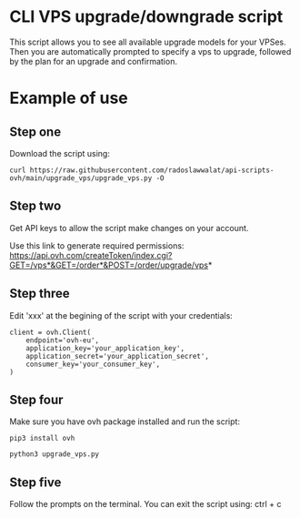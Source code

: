 # CLI VPS upgrade/downgrade script

This script allows you to see all available upgrade models for your VPSes. Then you are automatically prompted to specify a vps to upgrade, followed by the plan for an upgrade and confirmation. 

# Example of use
## Step one
Download the script using: 
```
curl https://raw.githubusercontent.com/radoslawwalat/api-scripts-ovh/main/upgrade_vps/upgrade_vps.py -O
```
## Step two
Get API keys to allow the script make changes on your account. 

Use this link to generate required permissions:
https://api.ovh.com/createToken/index.cgi?GET=/vps*&GET=/order*&POST=/order/upgrade/vps*

## Step three
Edit 'xxx' at the begining of the script with your credentials:
```
client = ovh.Client(
    endpoint='ovh-eu',
    application_key='your_application_key',
    application_secret='your_application_secret',
    consumer_key='your_consumer_key',
)
```
## Step four
Make sure you have ovh package installed and run the script:
```
pip3 install ovh
```
```
python3 upgrade_vps.py
```

## Step five 
Follow the prompts on the terminal.
You can exit the script using: ctrl + c
